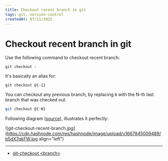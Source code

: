 ```yaml
---
title: Checkout recent branch in git
tags: git, version-control
createdAt: 07/11/2022
---
```


# Checkout recent branch in git

Use the following command to checkout recent branch:

```shell
git checkout -
```

It's basically an alias for:

```shell
git checkout @{-1}
```

You can checkout any previous branch, by replacing `N` with the N-th last branch that was checked out.

```bash
git checkout @{-N}
```

Following diagram ([source](https://stackoverflow.com/a/33199051)), illustrates it perfectly:

![git-checkout-recent-branch.jpg](https://cdn.hashnode.com/res/hashnode/image/upload/v1667845009489/b5dX7qkFW.jpg
align="left")

---

- [git-checkout &lt;branch&gt;](https://git-scm.com/docs/git-checkout#Documentation/git-checkout.txt-ltbranchgt)
